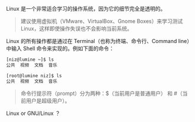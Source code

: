 Linux 是一个非常适合学习的操作系统，因为它的细节完全是透明的。

> 建议使用虚拟机（VMware、VirtualBox、Gnome Boxes）来学习测试 Linux，这样即使操作失误也不会影响当前系统。

Linux 的所有操作都是通过在 Terminal（也称为终端、命令行、Command line）中输入 Shell 命令来实现的。例如下面的命令：

```sh
[niz@lumine ~]$ ls
公共  视频  文档  音乐  

[root@lumine niz]$ ls
公共  视频  文档  音乐  
```

> 命令行提示符（prompt）分为两种：$（当前用户是普通用户） 和 #（当前用户是超级用户）。

Linux or GNU/Linux ？